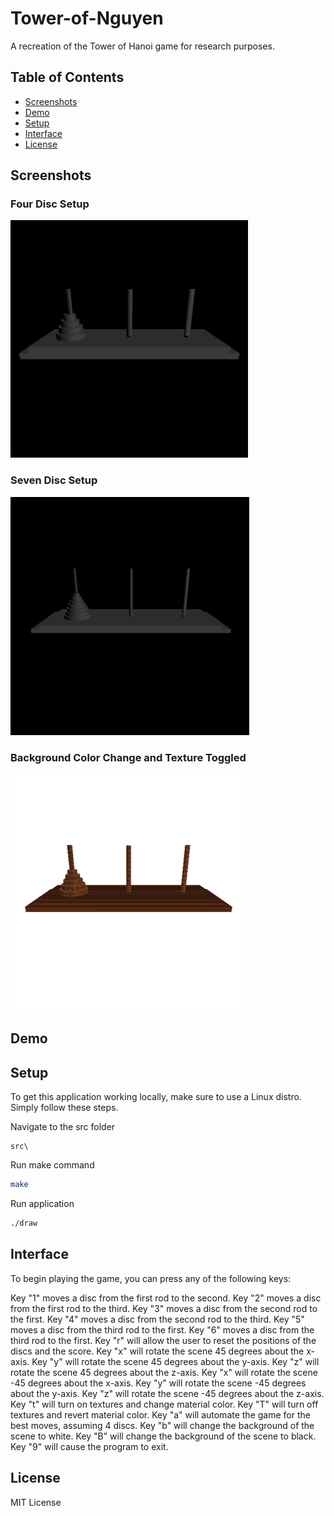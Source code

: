# Tower-of-Nguyen

A recreation of the Tower of Hanoi game for research purposes.

## Table of Contents

- [Screenshots](#screenshots)
- [Demo](#demo)
- [Setup](#setup)
- [Interface](#interface)
- [License](#license)

## Screenshots

### Four Disc Setup

![four][four]

### Seven Disc Setup

![seven][seven]

### Background Color Change and Texture Toggled

![texture][texture]

[four]: public/assets/imgs/fourdisc.png
[seven]: public/assets/imgs/sevendisc.png
[texture]: public/assets/imgs/texturebackground.png

## Demo

## Setup

To get this application working locally, make sure to use a Linux distro. Simply follow these steps.

Navigate to the src folder

```
src\
```

Run make command

```sh
make
```

Run application

```sh
./draw
```

## Interface

To begin playing the game, you can press any of the following keys:

Key "1" moves a disc from the first rod to the second.
Key "2" moves a disc from the first rod to the third.
Key "3" moves a disc from the second rod to the first.
Key "4" moves a disc from the second rod to the third.
Key "5" moves a disc from the third rod to the first.
Key "6" moves a disc from the third rod to the first.
Key "r" will allow the user to reset the positions of the discs and the score.
Key "x" will rotate the scene 45 degrees about the x-axis.
Key "y" will rotate the scene 45 degrees about the y-axis.
Key "z" will rotate the scene 45 degrees about the z-axis.
Key "x" will rotate the scene -45 degrees about the x-axis.
Key "y" will rotate the scene -45 degrees about the y-axis.
Key "z" will rotate the scene -45 degrees about the z-axis.
Key "t" will turn on textures and change material color.
Key "T" will turn off textures and revert material color.
Key "a" will automate the game for the best moves, assuming 4 discs.
Key "b" will change the background of the scene to white.
Key "B" will change the background of the scene to black.
Key "9" will cause the program to exit.

## License

MIT License
